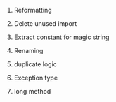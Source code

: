 1. Reformatting

2. Delete unused import

3. Extract constant for magic string

4. Renaming

5. duplicate logic

6. Exception type

7. long method
